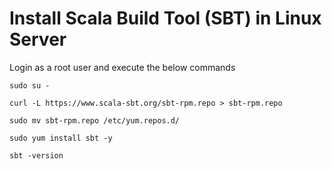 # Install Scala Build Tool (SBT) in Linux Server

Login as a root user  and execute the below commands
```
sudo su -

curl -L https://www.scala-sbt.org/sbt-rpm.repo > sbt-rpm.repo

sudo mv sbt-rpm.repo /etc/yum.repos.d/

sudo yum install sbt -y

sbt -version
```
